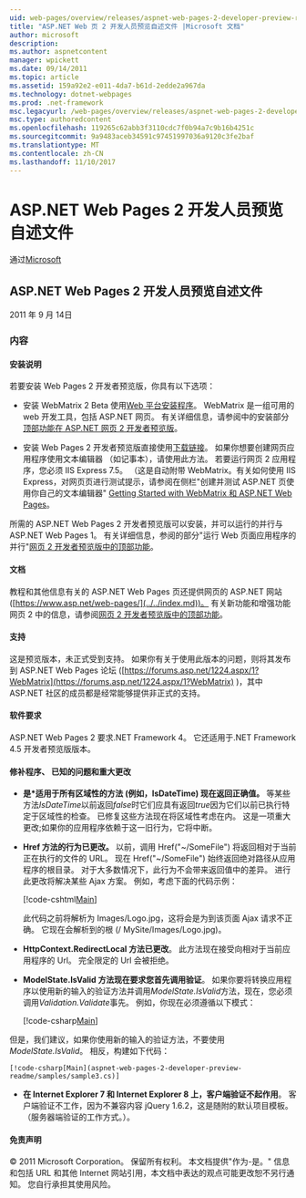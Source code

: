 ```yaml
---
uid: web-pages/overview/releases/aspnet-web-pages-2-developer-preview-readme
title: "ASP.NET Web 页 2 开发人员预览自述文件 |Microsoft 文档"
author: microsoft
description: 
ms.author: aspnetcontent
manager: wpickett
ms.date: 09/14/2011
ms.topic: article
ms.assetid: 159a92e2-e011-4da7-b61d-2edde2a967da
ms.technology: dotnet-webpages
ms.prod: .net-framework
msc.legacyurl: /web-pages/overview/releases/aspnet-web-pages-2-developer-preview-readme
msc.type: authoredcontent
ms.openlocfilehash: 119265c62abb3f3110cdc7f0b94a7c9b16b4251c
ms.sourcegitcommit: 9a9483aceb34591c97451997036a9120c3fe2baf
ms.translationtype: MT
ms.contentlocale: zh-CN
ms.lasthandoff: 11/10/2017
---
```

<a name="aspnet-web-pages-2-developer-preview-readme"></a>ASP.NET Web Pages 2 开发人员预览自述文件
====================
通过[Microsoft](https://github.com/microsoft)

## <a name="aspnet-web-pages-2-developer-preview-readme"></a>ASP.NET Web Pages 2 开发人员预览自述文件

2011 年 9 月 14日

### <a name="contents"></a>内容

#### <a id="_Toc303701284"></a>安装说明

若要安装 Web Pages 2 开发者预览版，你具有以下选项：

- 安装 WebMatrix 2 Beta 使用[Web 平台安装程序](https://go.microsoft.com/fwlink/?LinkId=226883)。 WebMatrix 是一组可用的 web 开发工具，包括 ASP.NET 网页。 有关详细信息，请参阅中的安装部分[顶部功能在 ASP.NET 网页 2 开发者预览版](https://go.microsoft.com/fwlink/?LinkID=227824)。

- 安装 Web Pages 2 开发者预览版直接使用[下载链接](https://go.microsoft.com/fwlink/?LinkID=226335)。 如果你想要创建网页应用程序使用文本编辑器 （如记事本），请使用此方法。 若要运行网页 2 应用程序，您必须 IIS Express 7.5。 （这是自动附带 WebMatrix。有关如何使用 IIS Express，对网页页进行测试提示，请参阅在侧栏"创建并测试 ASP.NET 页使用你自己的文本编辑器" [Getting Started with WebMatrix 和 ASP.NET Web Pages](https://go.microsoft.com/fwlink/?LinkId=202889)。

所需的 ASP.NET Web Pages 2 开发者预览版可以安装，并可以运行的并行与 ASP.NET Web Pages 1。 <a id="a"></a>有关详细信息，参阅的部分"运行 Web 页面应用程序的并行"[网页 2 开发者预览版中的顶部功能](https://go.microsoft.com/fwlink/?LinkID=227824)。

#### <a id="_Toc303701285"></a>文档

教程和其他信息有关的 ASP.NET Web Pages 页还提供网页的 ASP.NET 网站 ([https://www.asp.net/web-pages/](../../index.md))。 有关新功能和增强功能网页 2 中的信息，请参阅[网页 2 开发者预览版中的顶部功能](https://go.microsoft.com/fwlink/?LinkID=227824)。

#### <a id="_Toc303701286"></a>支持

<a id="_Toc209852135"></a><a id="_Toc255833657"></a>这是预览版本，未正式受到支持。 如果你有关于使用此版本的问题，则将其发布到 ASP.NET Web Pages 论坛 ([https://forums.asp.net/1224.aspx/1?WebMatrix](https://forums.asp.net/1224.aspx/1?WebMatrix) )，其中 ASP.NET 社区的成员都是经常能够提供非正式的支持。

#### <a id="_Toc303701287"></a>软件要求

ASP.NET Web Pages 2 要求.NET Framework 4。 它还适用于.NET Framework 4.5 开发者预览版版本。

<a id="_Toc303701288"></a><a id="_Breaking_Changes"></a>

#### <a name="fixes-known-issues-and-breaking-changes"></a>修补程序、 已知的问题和重大更改

<a id="_Toc224729061"></a><a id="_Toc238051347"></a>

- **是\*适用于所有区域性的方法 (例如，IsDateTime) 现在返回正确值。** 等某些方法*IsDateTime*以前返回*false*时它们应具有返回*true*因为它们以前已执行特定于区域性的检查。 已修复这些方法现在将区域性考虑在内。 这是一项重大更改;如果你的应用程序依赖于这一旧行为，它将中断。
- **Href 方法的行为已更改。** 以前，调用 Href("~/SomeFile") 将返回相对于当前正在执行的文件的 URL。 现在 Href("~/SomeFile") 始终返回绝对路径从应用程序的根目录。 对于大多数情况下，此行为不会带来返回值中的差异。 进行此更改将解决某些 Ajax 方案。 例如，考虑下面的代码示例： 

    [!code-cshtml[Main](aspnet-web-pages-2-developer-preview-readme/samples/sample1.cshtml)]

    此代码之前将解析为 Images/Logo.jpg，这将会是为到该页面 Ajax 请求不正确。 它现在会解析到的根 (/ MySite/Images/Logo.jpg)。
- **HttpContext.RedirectLocal 方法已更改**。 此方法现在接受向相对于当前应用程序的 Url。 完全限定的 Url 会被拒绝。
- **ModelState.IsValid 方法现在要求您首先调用验证**。 如果你要将转换应用程序以使用新的输入的验证方法并调用*ModelState.IsValid*方法，现在，您必须调用*Validation.Validate*事先。 例如，你现在必须遵循以下模式： 

    [!code-csharp[Main](aspnet-web-pages-2-developer-preview-readme/samples/sample2.cs)]

 但是，我们建议，如果你使用新的输入的验证方法，不要使用*ModelState.IsValid*。 相反，构建如下代码： 

    [!code-csharp[Main](aspnet-web-pages-2-developer-preview-readme/samples/sample3.cs)]
- **在 Internet Explorer 7 和 Internet Explorer 8 上，客户端验证不起作用**。 客户端验证不工作，因为不兼容内容 jQuery 1.6.2，这是随附的默认项目模板。 （服务器端验证的工作方式。）。

#### <a id="_Toc303701289"></a>免责声明

© 2011 Microsoft Corporation。 保留所有权利。 本文档提供"作为-是。" 信息和包括 URL 和其他 Internet 网站引用，本文档中表达的观点可能更改恕不另行通知。 您自行承担其使用风险。
